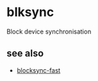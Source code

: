 # blksync
Block device synchronisation

## see also

- [blocksync-fast](https://github.com/nethappen/blocksync-fast)
